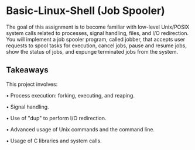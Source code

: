 # Basic-Linux-Shell (Job Spooler)
The goal of this assignment is to become familiar with low-level Unix/POSIX system
calls related to processes, signal handling, files, and I/O redirection.
You will implement a job spooler program, called jobber, that accepts user
requests to spool tasks for execution, cancel jobs, pause and resume jobs,
show the status of jobs, and expunge terminated jobs from the system.


## Takeaways
This project involves:

• Process execution: forking, executing, and reaping.


• Signal handling.


• Use of "dup" to perform I/O redirection.


• Advanced usage of Unix commands and the command line.


• Usage of C libraries and system calls.
